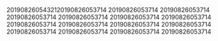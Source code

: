 2019082605432120190826053714
20190826053714
20190826053714
20190826053714
20190826053714
20190826053714
20190826053714
20190826053714
20190826053714
20190826053714
20190826053714
20190826053714
20190826053714
20190826053714
20190826053714
